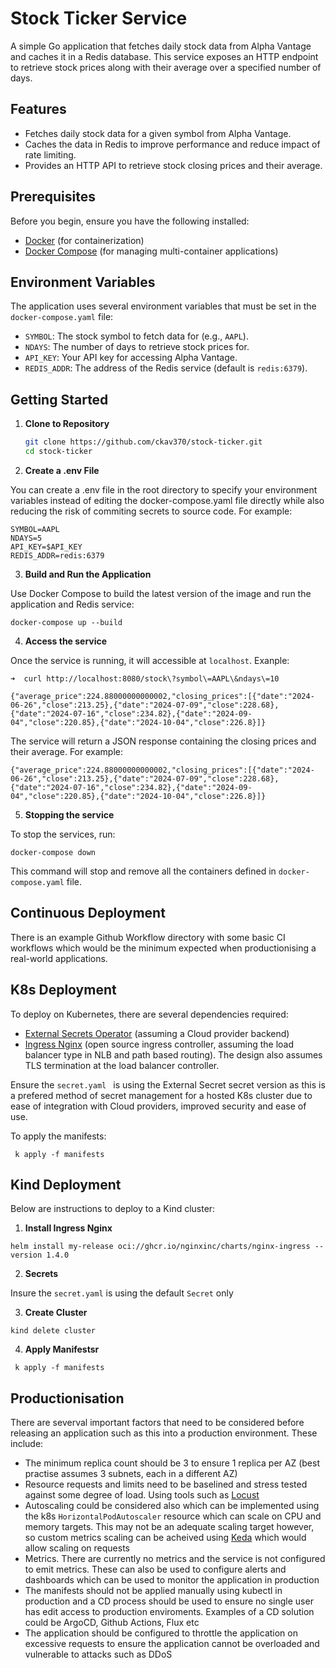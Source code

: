 # Stock Ticker Service

A simple Go application that fetches daily stock data from Alpha Vantage and caches it in a Redis database. This service exposes an HTTP endpoint to retrieve stock prices along with their average over a specified number of days.

## Features

- Fetches daily stock data for a given symbol from Alpha Vantage.
- Caches the data in Redis to improve performance and reduce impact of rate limiting.
- Provides an HTTP API to retrieve stock closing prices and their average.

## Prerequisites

Before you begin, ensure you have the following installed:

- [Docker](https://www.docker.com/get-started) (for containerization)
- [Docker Compose](https://docs.docker.com/compose/) (for managing multi-container applications)

## Environment Variables

The application uses several environment variables that must be set in the `docker-compose.yaml` file:

- `SYMBOL`: The stock symbol to fetch data for (e.g., `AAPL`).
- `NDAYS`: The number of days to retrieve stock prices for.
- `API_KEY`: Your API key for accessing Alpha Vantage.
- `REDIS_ADDR`: The address of the Redis service (default is `redis:6379`).

## Getting Started

1. **Clone to Repository**

   ```bash
   git clone https://github.com/ckav370/stock-ticker.git
   cd stock-ticker
   ```

2. **Create a .env File**

You can create a .env file in the root directory to specify your environment variables instead of editing the docker-compose.yaml file directly while also reducing the risk of commiting secrets to source code. For example:

```
SYMBOL=AAPL
NDAYS=5
API_KEY=$API_KEY
REDIS_ADDR=redis:6379
```

3. **Build and Run the Application**

Use Docker Compose to build the latest version of the image and run the application and Redis service:

```
docker-compose up --build
```

4. **Access the service**

Once the service is running, it will accessible at `localhost`. Exanple:

```
➜  curl http://localhost:8080/stock\?symbol\=AAPL\&ndays\=10

{"average_price":224.88000000000002,"closing_prices":[{"date":"2024-06-26","close":213.25},{"date":"2024-07-09","close":228.68},{"date":"2024-07-16","close":234.82},{"date":"2024-09-04","close":220.85},{"date":"2024-10-04","close":226.8}]}
```

The service will return a JSON response containing the closing prices and their average. For example:

```
{"average_price":224.88000000000002,"closing_prices":[{"date":"2024-06-26","close":213.25},{"date":"2024-07-09","close":228.68},{"date":"2024-07-16","close":234.82},{"date":"2024-09-04","close":220.85},{"date":"2024-10-04","close":226.8}]}
```

5. **Stopping the service**

To stop the services, run:

```
docker-compose down
```

This command will stop and remove all the containers defined in `docker-compose.yaml` file.


## Continuous Deployment

There is an example Github Workflow directory with some basic CI workflows which would be the minimum expected when productionising a real-world applications. 


## K8s Deployment

To deploy on Kubernetes, there are several dependencies required:

- [External Secrets Operator](https://external-secrets.io/latest/) (assuming a Cloud provider backend)
- [Ingress Nginx](https://github.com/kubernetes/ingress-nginx) (open source ingress controller, assuming the load balancer type in NLB and path based routing). The design also assumes TLS termination at the load balancer controller.

Ensure the `secret.yaml	` is using the External Secret secret version as this is a prefered method of secret management for a hosted K8s cluster due to ease of integration with Cloud providers, improved security and ease of use.

To apply the manifests:

```
 k apply -f manifests
```

## Kind Deployment


Below are instructions to deploy to a Kind cluster:

1. **Install Ingress Nginx**

```
helm install my-release oci://ghcr.io/nginxinc/charts/nginx-ingress --version 1.4.0
```

2. **Secrets**

Insure the `secret.yaml` is using the default `Secret` only

3. **Create Cluster**

```
kind delete cluster
```
4. **Apply Manifestsr**

```
 k apply -f manifests

```

## Productionisation

There are severval important factors that need to be considered before releasing an application such as this into a production environment. These include:

* The minimum replica count should be 3 to ensure 1 replica per AZ (best practise assumes 3 subnets, each in a different AZ)
* Resource requests and limits need to be baselined and stress tested against some degree of load. Using tools such as [Locust](https://locust.io/)
* Autoscaling could be considered also which can be implemented using the k8s `HorizontalPodAutoscaler` resource which can scale on CPU and memory targets. This may not be an adequate scaling target however, so custom metrics scaling can be acheived using [Keda](https://keda.sh/) which would allow scaling on requests
* Metrics. There are currently no metrics and the service is not configured to emit metrics. These can also be used to configure alerts and dashboards which can be used to monitor the application in production
* The manifests should not be applied manually using kubectl in production and a CD process should be used to ensure no single user has edit access to production enviroments. Examples of a CD solution could be ArgoCD, Github Actions, Flux etc
* The application should be configured to throttle the application on excessive requests to ensure the application cannot be overloaded and vulnerable to attacks such as DDoS
